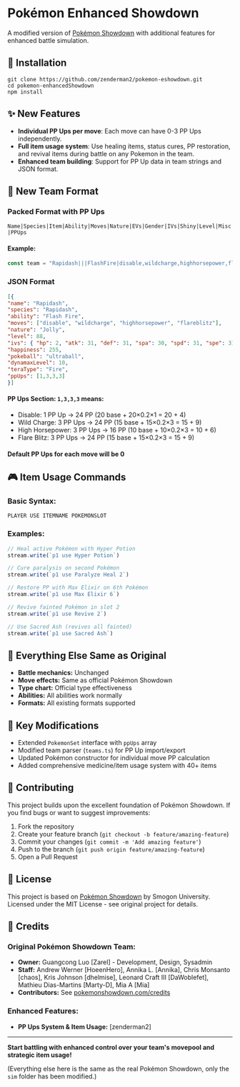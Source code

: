 # Pokémon Enhanced Showdown

A modified version of [Pokémon Showdown](https://github.com/smogon/pokemon-showdown) with additional features for enhanced battle simulation.

## 🚀 Installation 
```
git clone https://github.com/zenderman2/pokemon-eshowdown.git
cd pokemon-enhancedShowdown
npm install
```

## ✨ New Features

- **Individual PP Ups per move**: Each move can have 0-3 PP Ups independently.
- **Full item usage system**: Use healing items, status cures, PP restoration, and revival items during battle on any Pokemon in the team.
- **Enhanced team building**: Support for PP Up data in team strings and JSON format.

## 📝 New Team Format

### Packed Format with PP Ups
``Name|Species|Item|Ability|Moves|Nature|EVs|Gender|IVs|Shiny|Level|Misc|PPUps``

#### **Example:**
```js
const team = "Rapidash|||FlashFire|disable,wildcharge,highhorsepower,flareblitz|Jolly|||2,31,31,30,31,31||88|255,,ultraball,,10,Fire|1,3,3,3";
```

### JSON Format
```json
[{
"name": "Rapidash",
"species": "Rapidash",
"ability": "Flash Fire",
"moves": ["disable", "wildcharge", "highhorsepower", "flareblitz"],
"nature": "Jolly",
"level": 88,
"ivs": { "hp": 2, "atk": 31, "def": 31, "spa": 30, "spd": 31, "spe": 31 },
"happiness": 255,
"pokeball": "ultraball",
"dynamaxLevel": 10,
"teraType": "Fire",
"ppUps": [1,3,3,3]
}]
```

#### **PP Ups Section:** `1,3,3,3` means:
- Disable: 1 PP Up → 24 PP (20 base + 20×0.2×1 = 20 + 4)
- Wild Charge: 3 PP Ups → 24 PP (15 base + 15×0.2×3 = 15 + 9)
- High Horsepower: 3 PP Ups → 16 PP (10 base + 10×0.2×3 = 10 + 6)
- Flare Blitz: 3 PP Ups → 24 PP (15 base + 15×0.2×3 = 15 + 9)

#### Default PP Ups for each move will be 0

## 🎮 Item Usage Commands

### Basic Syntax:
``PLAYER USE ITEMNAME POKEMONSLOT``

### Examples:
```js
// Heal active Pokémon with Hyper Potion
stream.write(`p1 use Hyper Potion`)

// Cure paralysis on second Pokémon
stream.write(`p1 use Paralyze Heal 2`)

// Restore PP with Max Elixir on 6th Pokémon
stream.write(`p1 use Max Elixir 6`)

// Revive fainted Pokémon in slot 2
stream.write(`p1 use Revive 2`)

// Use Sacred Ash (revives all fainted)
stream.write(`p1 use Sacred Ash`)
```

## 🔄 Everything Else Same as Original

- **Battle mechanics:** Unchanged
- **Move effects:** Same as official Pokémon Showdown
- **Type chart:** Official type effectiveness
- **Abilities:** All abilities work normally
- **Formats:** All existing formats supported

## 🔧 Key Modifications

- Extended `PokemonSet` interface with `ppUps` array
- Modified team parser (`teams.ts`) for PP Up import/export
- Updated Pokémon constructor for individual move PP calculation
- Added comprehensive medicine/item usage system with 40+ items

## 🤝 Contributing

This project builds upon the excellent foundation of Pokémon Showdown. If you find bugs or want to suggest improvements:

1. Fork the repository
2. Create your feature branch (`git checkout -b feature/amazing-feature`)
3. Commit your changes (`git commit -m 'Add amazing feature'`)
4. Push to the branch (`git push origin feature/amazing-feature`)
5. Open a Pull Request

## 📄 License

This project is based on [Pokémon Showdown](https://github.com/smogon/pokemon-showdown) by Smogon University.
Licensed under the MIT License - see original project for details.

## 🙏 Credits

### Original Pokémon Showdown Team:
- **Owner:** Guangcong Luo [Zarel] - Development, Design, Sysadmin
- **Staff:** Andrew Werner [HoeenHero], Annika L. [Annika], Chris Monsanto [chaos], Kris Johnson [dhelmise], Leonard Craft III [DaWoblefet], Mathieu Dias-Martins [Marty-D], Mia A [Mia]
- **Contributors:** See [pokemonshowdown.com/credits](http://pokemonshowdown.com/credits)

### Enhanced Features:
- **PP Ups System & Item Usage:** [zenderman2]

---

**Start battling with enhanced control over your team's movepool and strategic item usage!**

(Everything else here is the same as the real Pokémon Showdown, only the `sim` folder has been modified.)
